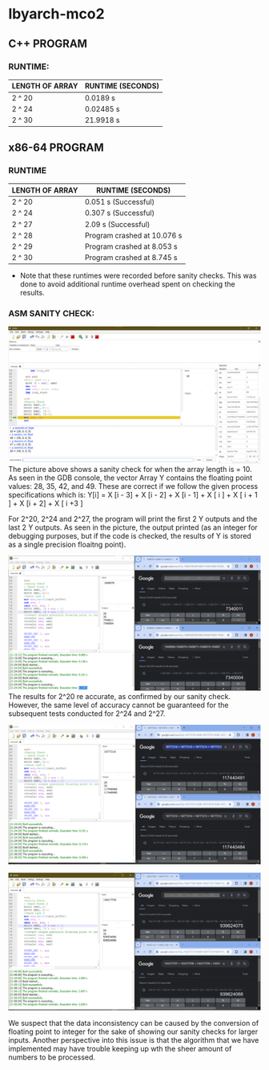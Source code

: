 # lbyarch-mco2

## C++ PROGRAM 
### RUNTIME:

LENGTH OF ARRAY   |  RUNTIME (SECONDS)        |
|-----------------|---------------------------|
| 2 ^ 20          |  0.0189 s                 |
| 2 ^ 24          |  0.02485 s                |
| 2 ^ 30          |  21.9918 s                |


## x86-64 PROGRAM 
### RUNTIME
| LENGTH OF ARRAY | RUNTIME (SECONDS)         |
|-----------------|---------------------------|
| 2 ^ 20          | 0.051 s (Successful)      |
| 2 ^ 24          | 0.307 s (Successful)      |
| 2 ^ 27          | 2.09 s (Successful)        |
| 2 ^ 28          | Program crashed at 10.076 s|
| 2 ^ 29          | Program crashed at 8.053 s |
| 2 ^ 30          | Program crashed at 8.745 s |
* Note that these runtimes were recorded before sanity checks. This was done to avoid additional runtime overhead spent on checking the results.

### ASM SANITY CHECK:
![Sanity Check}](ASM_SANITYCHECK.png)
The picture above shows a sanity check for when the array length is = 10. As seen in the GDB console, the vector Array Y contains the floating point values: 28, 35, 42, and  49. These are correct if we follow the given process specifications which is:
Y[i] = X [i - 3] + X [i - 2] + X [i - 1] + X [ i ] + X [ i + 1 ] + X [i + 2] + X [ i +3 ]

For 2^20, 2^24 and 2^27, the program will print the first 2 Y outputs and the last 2 Y outputs. As seen in the picture, the output printed (as an integer for debugging purposes, but if the code is checked, the results of Y is stored as a single precision floaitng point).


![Sanity Check for 2^20}](ASM_SANITYCHECK_20.png)
The results for 2^20 re accurate, as confirmed by our sanity check. However, the same level of accuracy cannot be guaranteed for the subsequent tests conducted for 2^24 and 2^27.

![Sanity Check for 2^24}](ASM_SANITYCHECK_24.png)

![Sanity Check for 2^27}](ASM_SANITYCHECK_27.png)

We suspect that the data inconsistency can be caused by the conversion of floating point to integer for the sake of showing our sanity checks for larger inputs. Another perspective into this issue is that the algorithm that we have implemented may have trouble keeping up wth the sheer amount of numbers to be processed. 

